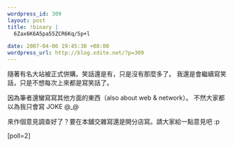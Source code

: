 ```yaml
--- 
wordpress_id: 309
layout: post
title: !binary |
  6Zax6K6A5pa55ZCR6Kq/5p+l

date: 2007-04-06 19:45:38 +08:00
wordpress_url: http://blog.xdite.net/?p=309
---
```

隨著有名大站被正式併購。笑話還是有，只是沒有那麼多了。
我還是會繼續寫笑話，只是不想每次上來都是寫笑話了。

因為筆者還蠻寫寫其他方面的東西（also about web & network）。
不然大家都以為我只會寫 JOKE @_@

來作個意見調查好了？要在本舖交雜寫還是開分店寫。請大家給一點意見吧 :p

[poll=2]
